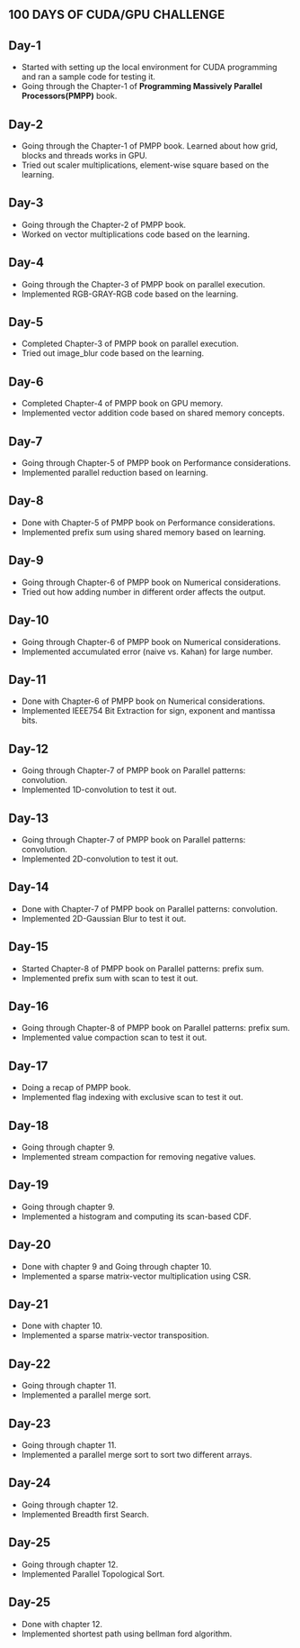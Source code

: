 ## 100 DAYS OF CUDA/GPU CHALLENGE

## Day-1
- Started with setting up the local environment for CUDA programming and ran a sample code for testing it.
- Going through the Chapter-1 of **Programming Massively Parallel Processors(PMPP)** book.

## Day-2
- Going through the Chapter-1 of PMPP book. Learned about how grid, blocks and threads works in GPU.
- Tried out scaler multiplications, element-wise square  based on the learning.


## Day-3
- Going through the Chapter-2 of PMPP book. 
- Worked on vector multiplications code based on the learning.


## Day-4
- Going through the Chapter-3 of PMPP book on parallel execution. 
- Implemented RGB-GRAY-RGB code based on the learning.


## Day-5
- Completed Chapter-3 of PMPP book on parallel execution. 
- Tried out image_blur code based on the learning.


## Day-6
- Completed Chapter-4 of PMPP book on GPU memory. 
- Implemented vector addition code based on shared memory concepts.


## Day-7
- Going through Chapter-5 of PMPP book on Performance considerations. 
- Implemented parallel reduction based on learning.


## Day-8
- Done with Chapter-5 of PMPP book on Performance considerations. 
- Implemented prefix sum using shared memory based on learning.


## Day-9
- Going through Chapter-6 of PMPP book on Numerical considerations. 
- Tried out how adding number in different order affects the output.

## Day-10
- Going through Chapter-6 of PMPP book on Numerical considerations. 
- Implemented accumulated error (naive vs. Kahan) for large number.  

## Day-11
- Done with Chapter-6 of PMPP book on Numerical considerations. 
- Implemented IEEE754 Bit Extraction for sign, exponent and mantissa bits.  

## Day-12
- Going through Chapter-7 of PMPP book on Parallel patterns: convolution. 
- Implemented 1D-convolution to test it out.  

## Day-13
- Going through  Chapter-7 of PMPP book on Parallel patterns: convolution. 
- Implemented 2D-convolution to test it out.  

## Day-14
- Done with Chapter-7 of PMPP book on Parallel patterns: convolution. 
- Implemented 2D-Gaussian Blur to test it out. 

## Day-15
- Started Chapter-8 of PMPP book on Parallel patterns: prefix sum. 
- Implemented prefix sum with scan to test it out. 

## Day-16
- Going through Chapter-8 of PMPP book on Parallel patterns: prefix sum. 
- Implemented value compaction scan to test it out. 

## Day-17
- Doing a recap of PMPP book. 
- Implemented flag indexing with exclusive scan to test it out. 

## Day-18
- Going through chapter 9. 
- Implemented stream compaction for removing negative values. 

## Day-19
- Going through chapter 9. 
- Implemented a histogram and computing its scan-based CDF. 

## Day-20
- Done with chapter 9 and Going through chapter 10. 
- Implemented a sparse matrix-vector multiplication using CSR. 

## Day-21
- Done with chapter 10. 
- Implemented a sparse matrix-vector transposition. 

## Day-22
- Going through chapter 11. 
- Implemented a parallel merge sort. 

## Day-23
- Going through chapter 11. 
- Implemented a parallel merge sort to sort two different arrays.

## Day-24
- Going through chapter 12. 
- Implemented Breadth first Search.

## Day-25
- Going through chapter 12. 
- Implemented Parallel Topological Sort.

## Day-25
- Done with chapter 12. 
- Implemented shortest path using bellman ford algorithm.
